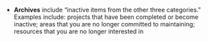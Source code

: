 - **Archives** include “inactive items from the other three categories.”
  Examples include: projects that have been completed or become inactive; areas that you are no longer committed to maintaining; resources that you are no longer interested in